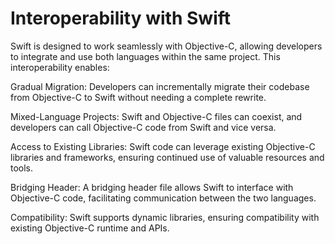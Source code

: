 # Interoperability with Swift

Swift is designed to work seamlessly with Objective-C, allowing developers to integrate and use both languages within the same project. This interoperability enables:

Gradual Migration: Developers can incrementally migrate their codebase from Objective-C to Swift without needing a complete rewrite.

Mixed-Language Projects: Swift and Objective-C files can coexist, and developers can call Objective-C code from Swift and vice versa.

Access to Existing Libraries: Swift code can leverage existing Objective-C libraries and frameworks, ensuring continued use of valuable resources and tools.

Bridging Header: A bridging header file allows Swift to interface with Objective-C code, facilitating communication between the two languages.

Compatibility: Swift supports dynamic libraries, ensuring compatibility with existing Objective-C runtime and APIs.